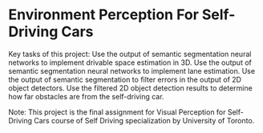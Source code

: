# Environment Perception For Self-Driving Cars

Key tasks of this project:
Use the output of semantic segmentation neural networks to implement drivable space estimation in 3D.
Use the output of semantic segmentation neural networks to implement lane estimation.
Use the output of semantic segmentation to filter errors in the output of 2D object detectors.
Use the filtered 2D object detection results to determine how far obstacles are from the self-driving car.

Note: This project is the final assignment for Visual Perception for Self-Driving Cars course of Self Driving specialization by University of Toronto.
